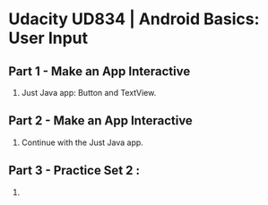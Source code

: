 # Udacity UD834 | Android Basics: User Input

## Part 1 - Make an App Interactive

 1) Just Java app: Button and TextView.

 ## Part 2 - Make an App Interactive

 1) Continue with the Just Java app.

 ## Part 3 - Practice Set 2 : 

 1) 